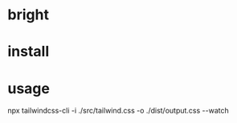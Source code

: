 # bright

# install

# usage

npx tailwindcss-cli -i ./src/tailwind.css -o ./dist/output.css --watch
